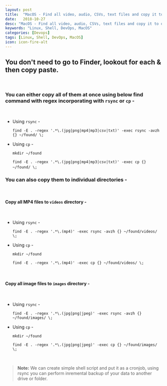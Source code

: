 ```yaml
---
layout: post
title:  "MacOS - Find all video, audio, CSVs, text files and copy it to other directories for backup etc"
date:   2018-10-27
desc: "MacOS - Find all video, audio, CSVs, text files and copy it to other directories for backup etc"
keywords: "Linux, Shell, DevOps, MacOS"
categories: [Devops]
tags: [Linux, Shell, DevOps, MacOS]
icon: icon-fire-alt
---
```


## You don't need to go to Finder, lookout for each & then copy paste.
&nbsp;
&nbsp;
### You can either copy all of them at once using below find command with regex incorporating with `rsync` or `cp` - 
&nbsp;
- Using `rsync` - 

  `find -E . -regex '.*\.(jpg|png|mp4|mp3|csv|txt)' -exec rsync -avzh {} ~/found/ \;`

- Using `cp` - 

  `mkdir ~/found`

  `find -E . -regex '.*\.(jpg|png|mp4|mp3|csv|txt)' -exec cp {} ~/found/ \;`
&nbsp;
&nbsp;

### You can also copy them to individual directories - 
&nbsp;
#### Copy all MP4 files to `videos` directory -
&nbsp;
- Using `rsync` -

  `find -E . -regex '.*\.(mp4)' -exec rsync -avzh {} ~/found/videos/ \;`

- Using `cp` -

  `mkdir ~/found`

  `find -E . -regex '.*\.(mp4)' -exec cp {} ~/found/videos/ \;`

&nbsp;
&nbsp;
#### Copy all image files to `images` directory -
&nbsp;

- Using `rsync` -

  `find -E . -regex '.*\.(jpg|png|jpeg)' -exec rsync -avzh {} ~/found/images/ \;`

- Using `cp` -

  `mkdir ~/found`

  `find -E . -regex '.*\.(jpg|png|jpeg)' -exec cp {} ~/found/images/ \;`

&nbsp;
&nbsp;


> **Note:** We can create simple shell script and put it as a cronjob, using rsync you can perform inremental backup of your data to another drive or folder. 
